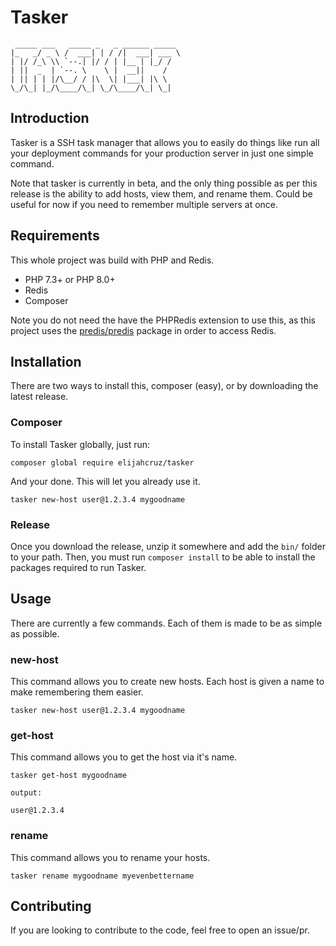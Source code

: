 # Tasker
```  
 _____ ___   _____ _   _ ______ _____
|_   _/ _ \ /  ___| | / /|  ___| ___ \  
| |/ /_\ \\ `--.| |/ / | |__ | |_/ /  
| ||  _  | `--. \    \ |  __||    /  
| || | | |/\__/ / |\  \| |___| |\ \  
\_/\_| |_/\____/\_| \_/\____/\_| \_|  
```  

## Introduction

Tasker is a SSH task manager that allows you to easily do things like run all your deployment commands for your production server in just one simple command.

Note that tasker is currently in beta, and the only thing possible as per this release is the ability to add hosts, view them, and rename them. Could be useful for now if you need to remember multiple servers at once.

## Requirements

This whole project was build with PHP and Redis.

- PHP 7.3+ or PHP 8.0+
- Redis
- Composer

Note you do not need the have the PHPRedis extension to use this, as this project uses the [predis/predis](https://packagist.org/packages/predis/predis) package in order to access Redis.

## Installation
There are two ways to install this, composer (easy), or by downloading the latest release.

### Composer

To install Tasker globally, just run:

``` composer global require elijahcruz/tasker ```

And your done. This will let you already use it.

```tasker new-host user@1.2.3.4 mygoodname```

### Release
Once you download the release, unzip it somewhere and add the `bin/` folder to your path. Then, you must run `composer install` to be able to install the packages required to run Tasker.

## Usage

There are currently a few commands. Each of them is made to be as simple as possible.

### new-host
This command allows you to create new hosts. Each host is given a name to make remembering them easier.

`tasker new-host user@1.2.3.4 mygoodname`

### get-host
This command allows you to get the host via it's name.

`tasker get-host mygoodname`

```
output:

user@1.2.3.4
```

### rename
This command allows you to rename your hosts.

`tasker rename mygoodname myevenbettername`

## Contributing
If you are looking to contribute to the code, feel free to open an issue/pr.
